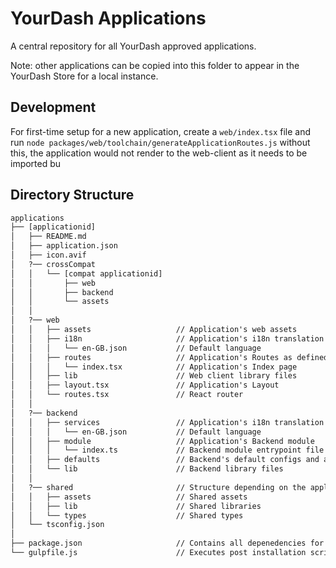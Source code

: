 # YourDash Applications

A central repository for all YourDash approved applications.

Note: other applications can be copied into this folder to appear in the YourDash Store for a local instance.

## Development
For first-time setup for a new application, create a `web/index.tsx` file and run `node packages/web/toolchain/generateApplicationRoutes.js`
without this, the application would not render to the web-client as it needs to be imported bu

## Directory Structure
```txt
applications
├── [applicationid]
│   ├── README.md
│   ├── application.json
│   ├── icon.avif
│   ?── crossCompat
│   │   └── [compat applicationid]
│   │       ├── web
│   │       ├── backend
│   │       └── assets
│   │
│   ?── web
│   │   ├── assets                   // Application's web assets
│   │   ├── i18n                     // Application's i18n translation files
│   │   │   └── en-GB.json           // Default language
│   │   ├── routes                   // Application's Routes as defined in /web/index.tsx (should map to folder structure)
│   │   │   └── index.tsx            // Application's Index page
│   │   ├── lib                      // Web client library files
│   │   ├── layout.tsx               // Application's Layout
│   │   └── routes.tsx               // React router
│   │
│   ?── backend
│   │   ├── services                 // Application's i18n translation files
│   │   │   └── en-GB.json           // Default language
│   │   ├── module                   // Application's Backend module
│   │   │   └── index.ts             // Backend module entrypoint file
│   │   ├── defaults                 // Backend's default configs and assets
│   │   └── lib                      // Backend library files
│   │
│   ?── shared                       // Structure depending on the application
│   │   ├── assets                   // Shared assets
│   │   ├── lib                      // Shared libraries
│   │   └── types                    // Shared types
│   └── tsconfig.json
│
├── package.json                     // Contains all depenedencies for applications
└── gulpfile.js                      // Executes post installation scripts for each YourDash application
```
